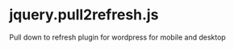 jquery.pull2refresh.js
======================

Pull down to refresh plugin for wordpress for mobile and desktop
